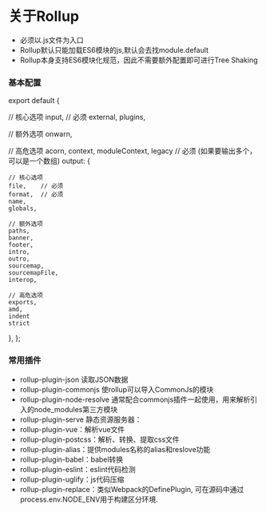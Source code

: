 # 关于Rollup
  - 必须以.js文件为入口
  - Rollup默认只能加载ES6模块的js,默认会去找module.default
  - Rollup本身支持ES6模块化规范，因此不需要额外配置即可进行Tree Shaking

### 基本配置
export default {

  // 核心选项
  input,     // 必须
  external,
  plugins,

  // 额外选项
  onwarn,

  // 高危选项
  acorn,
  context,
  moduleContext,
  legacy
  // 必须 (如果要输出多个，可以是一个数组)
  output: { 

    // 核心选项
    file,    // 必须
    format,  // 必须
    name,
    globals,

    // 额外选项
    paths,
    banner,
    footer,
    intro,
    outro,
    sourcemap,
    sourcemapFile,
    interop,

    // 高危选项
    exports,
    amd,
    indent
    strict
  },
};


### 常用插件
- rollup-plugin-json 读取JSON数据
- rollup-plugin-commonjs 使rollup可以导入CommonJs的模块
- rollup-plugin-node-resolve 通常配合commonjs插件一起使用，用来解析引入的node_modules第三方模块
- rollup-plugin-serve 静态资源服务器：
- rollup-plugin-vue：解析vue文件
- rollup-plugin-postcss：解析、转换、提取css文件
- rollup-plugin-alias：提供modules名称的alias和reslove功能
- rollup-plugin-babel：babel转换
- rollup-plugin-eslint：eslint代码检测
- rollup-plugin-uglify：js代码压缩
- rollup-plugin-replace：类似Webpack的DefinePlugin, 可在源码中通过process.env.NODE_ENV用于构建区分环境.